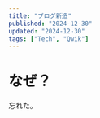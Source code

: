 ```yaml
---
title: "ブログ新造"
published: "2024-12-30"
updated: "2024-12-30"
tags: ["Tech", "Qwik"]
---
```


# なぜ？
忘れた。

